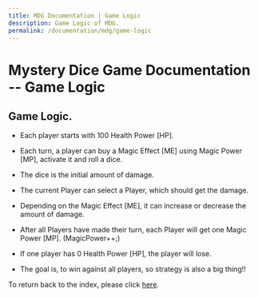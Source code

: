 ```yaml
---
title: MDG Documentation | Game Logic
description: Game Logic of MDG.
permalink: /documentation/mdg/game-logic
---
```


# Mystery Dice Game Documentation -- Game Logic

## Game Logic.

- Each player starts with 100 Health Power [HP].

- Each turn, a player can buy a Magic Effect [ME] using Magic Power [MP], activate it and roll a dice.

- The dice is the initial amount of damage.

- The current Player can select a Player, which should get the damage.

- Depending on the Magic Effect [ME], it can increase or decrease the amount of damage.

- After all Players have made their turn, each Player will get one Magic Power [MP]. (MagicPower++;)

- If one player has 0 Health Power [HP], the player will lose.

- The goal is, to win against all players, so strategy is also a big thing!!

To return back to the index, please click [here](index).